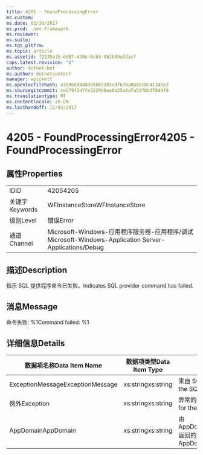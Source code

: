 ```yaml
---
title: 4205 - FoundProcessingError
ms.custom: 
ms.date: 03/30/2017
ms.prod: .net-framework
ms.reviewer: 
ms.suite: 
ms.tgt_pltfrm: 
ms.topic: article
ms.assetid: f2235a15-dd87-439e-8cb9-8b1b89a3dacf
caps.latest.revision: "2"
author: dotnet-bot
ms.author: dotnetcontent
manager: wpickett
ms.openlocfilehash: a76966d4d4dd5bb2d91cdf678a048518c41346e3
ms.sourcegitcommit: ce279f2d7fe2220e6ea0a25a8a7a5370ddf8d9f0
ms.translationtype: MT
ms.contentlocale: zh-CN
ms.lasthandoff: 12/02/2017
---
```

# <a name="4205---foundprocessingerror"></a><span data-ttu-id="aae9f-102">4205 - FoundProcessingError</span><span class="sxs-lookup"><span data-stu-id="aae9f-102">4205 - FoundProcessingError</span></span>
## <a name="properties"></a><span data-ttu-id="aae9f-103">属性</span><span class="sxs-lookup"><span data-stu-id="aae9f-103">Properties</span></span>  
  
|||  
|-|-|  
|<span data-ttu-id="aae9f-104">ID</span><span class="sxs-lookup"><span data-stu-id="aae9f-104">ID</span></span>|<span data-ttu-id="aae9f-105">4205</span><span class="sxs-lookup"><span data-stu-id="aae9f-105">4205</span></span>|  
|<span data-ttu-id="aae9f-106">关键字</span><span class="sxs-lookup"><span data-stu-id="aae9f-106">Keywords</span></span>|<span data-ttu-id="aae9f-107">WFInstanceStore</span><span class="sxs-lookup"><span data-stu-id="aae9f-107">WFInstanceStore</span></span>|  
|<span data-ttu-id="aae9f-108">级别</span><span class="sxs-lookup"><span data-stu-id="aae9f-108">Level</span></span>|<span data-ttu-id="aae9f-109">错误</span><span class="sxs-lookup"><span data-stu-id="aae9f-109">Error</span></span>|  
|<span data-ttu-id="aae9f-110">通道</span><span class="sxs-lookup"><span data-stu-id="aae9f-110">Channel</span></span>|<span data-ttu-id="aae9f-111">Microsoft-Windows-应用程序服务器-应用程序/调试</span><span class="sxs-lookup"><span data-stu-id="aae9f-111">Microsoft-Windows-Application Server-Applications/Debug</span></span>|  
  
## <a name="description"></a><span data-ttu-id="aae9f-112">描述</span><span class="sxs-lookup"><span data-stu-id="aae9f-112">Description</span></span>  
 <span data-ttu-id="aae9f-113">指示 SQL 提供程序命令已失败。</span><span class="sxs-lookup"><span data-stu-id="aae9f-113">Indicates SQL provider command has failed.</span></span>  
  
## <a name="message"></a><span data-ttu-id="aae9f-114">消息</span><span class="sxs-lookup"><span data-stu-id="aae9f-114">Message</span></span>  
 <span data-ttu-id="aae9f-115">命令失败: %1</span><span class="sxs-lookup"><span data-stu-id="aae9f-115">Command failed: %1</span></span>  
  
## <a name="details"></a><span data-ttu-id="aae9f-116">详细信息</span><span class="sxs-lookup"><span data-stu-id="aae9f-116">Details</span></span>  
  
|<span data-ttu-id="aae9f-117">数据项名称</span><span class="sxs-lookup"><span data-stu-id="aae9f-117">Data Item Name</span></span>|<span data-ttu-id="aae9f-118">数据项类型</span><span class="sxs-lookup"><span data-stu-id="aae9f-118">Data Item Type</span></span>|<span data-ttu-id="aae9f-119">描述</span><span class="sxs-lookup"><span data-stu-id="aae9f-119">Description</span></span>|  
|--------------------|--------------------|-----------------|  
|<span data-ttu-id="aae9f-120">ExceptionMessage</span><span class="sxs-lookup"><span data-stu-id="aae9f-120">ExceptionMessage</span></span>|<span data-ttu-id="aae9f-121">xs:string</span><span class="sxs-lookup"><span data-stu-id="aae9f-121">xs:string</span></span>|<span data-ttu-id="aae9f-122">来自 SQL 异常的消息。</span><span class="sxs-lookup"><span data-stu-id="aae9f-122">The message from the SQL exception.</span></span>|  
|<span data-ttu-id="aae9f-123">例外</span><span class="sxs-lookup"><span data-stu-id="aae9f-123">Exception</span></span>|<span data-ttu-id="aae9f-124">xs:string</span><span class="sxs-lookup"><span data-stu-id="aae9f-124">xs:string</span></span>|<span data-ttu-id="aae9f-125">异常的异常详细信息</span><span class="sxs-lookup"><span data-stu-id="aae9f-125">The exception details for the exception</span></span>|  
|<span data-ttu-id="aae9f-126">AppDomain</span><span class="sxs-lookup"><span data-stu-id="aae9f-126">AppDomain</span></span>|<span data-ttu-id="aae9f-127">xs:string</span><span class="sxs-lookup"><span data-stu-id="aae9f-127">xs:string</span></span>|<span data-ttu-id="aae9f-128">由 AppDomain.CurrentDomain.FriendlyName 返回的字符串。</span><span class="sxs-lookup"><span data-stu-id="aae9f-128">The string returned by AppDomain.CurrentDomain.FriendlyName.</span></span>|
